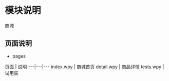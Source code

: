 # 模块说明

商城

## 页面说明

+ pages

页面 | 说明
---|---|---
index.wpy  | 商城首页
detail.wpy | 商品详情
tests.wpy  | 试用装